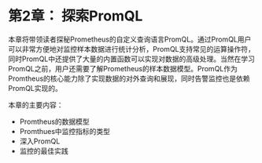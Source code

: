# 第2章： 探索PromQL

本章将带领读者探秘Prometheus的自定义查询语言PromQL。通过PromQL用户可以非常方便地对监控样本数据进行统计分析，PromQL支持常见的运算操作符，同时PromQL中还提供了大量的内置函数可以实现对数据的高级处理。当然在学习PromQL之前，用户还需要了解Prometheus的样本数据模型。PromQL作为Promtheus的核心能力除了实现数据的对外查询和展现，同时告警监控也是依赖PromQL实现的。

本章的主要内容：

* Promtheus的数据模型
* Promthues中监控指标的类型
* 深入PromQL
* 监控的最佳实践